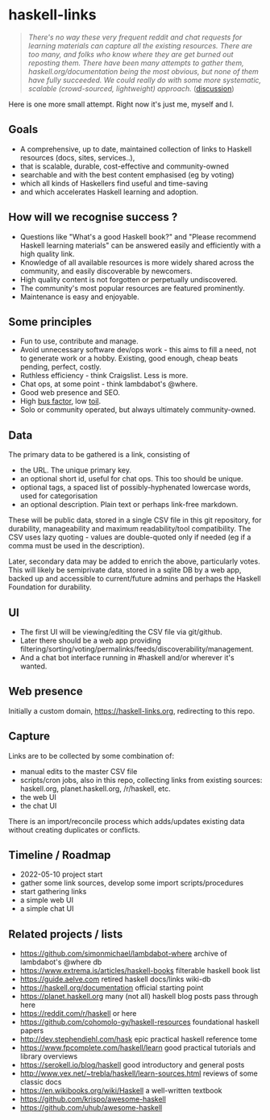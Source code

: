 # haskell-links

> *There's no way these very frequent reddit and chat requests for learning materials can capture all the existing resources. 
There are too many, and folks who know where they are get burned out reposting them. 
There have been many attempts to gather them, haskell.org/documentation being the most obvious, 
but none of them have fully succeeded. We could really do with some more systematic, scalable (crowd-sourced, lightweight) approach.*
([discussion](https://www.reddit.com/r/haskell/comments/um43bz/most_current_materials_for_learning_haskell/i80f40x/))

Here is one more small attempt. 
Right now it's just me, myself and I.

## Goals

- A comprehensive, up to date, maintained collection of links to Haskell resources (docs, sites, services..),
- that is scalable, durable, cost-effective and community-owned
- searchable and with the best content emphasised (eg by voting)
- which all kinds of Haskellers find useful and time-saving
- and which accelerates Haskell learning and adoption.

## How will we recognise success ?

- Questions like "What's a good Haskell book?" and "Please recommend Haskell learning materials"
  can be answered easily and efficiently with a high quality link. 
- Knowledge of all available resources is more widely shared across the community,
  and easily discoverable by newcomers.
- High quality content is not forgotten or perpetually undiscovered.
- The community's most popular resources are featured prominently.
- Maintenance is easy and enjoyable.

## Some principles

- Fun to use, contribute and manage.
- Avoid unnecessary software dev/ops work - this aims to fill a need, not to generate work or a hobby.
  Existing, good enough, cheap beats pending, perfect, costly.
- Ruthless efficiency - think Craigslist. Less is more.
- Chat ops, at some point - think lambdabot's @where.
- Good web presence and SEO.
- High [bus factor](https://en.wikipedia.org/wiki/Bus_factor), low [toil](https://sre.google/sre-book/eliminating-toil).
- Solo or community operated, but always ultimately community-owned.

## Data

The primary data to be gathered is a link, consisting of

- the URL. The unique primary key.
- an optional short id, useful for chat ops. This too should be unique.
- optional tags, a spaced list of possibly-hyphenated lowercase words, used for categorisation
- an optional description. Plain text or perhaps link-free markdown.

These will be public data, stored in a single CSV file in this git repository,
for durability, manageability and maximum readability/tool compatibility.
The CSV uses lazy quoting - values are double-quoted only if needed (eg if a comma must be used in the description).

Later, secondary data may be added to enrich the above, particularly votes.
This will likely be semiprivate data, stored in a sqlite DB by a web app, 
backed up and accessible to current/future admins and perhaps the Haskell Foundation 
for durability.

## UI

- The first UI will be viewing/editing the CSV file via git/github.
- Later there should be a web app providing filtering/sorting/voting/permalinks/feeds/discoverability/management.
- And a chat bot interface running in #haskell and/or wherever it's wanted.

## Web presence

Initially a custom domain, https://haskell-links.org, redirecting to this repo.

## Capture

Links are to be collected by some combination of:

- manual edits to the master CSV file
- scripts/cron jobs, also in this repo, collecting links from existing sources:
  haskell.org, planet.haskell.org, /r/haskell, etc.
- the web UI
- the chat UI

There is an import/reconcile process which adds/updates existing data 
without creating duplicates or conflicts.

## Timeline / Roadmap

- 2022-05-10 project start
- gather some link sources, develop some import scripts/procedures
- start gathering links
- a simple web UI
- a simple chat UI

## Related projects / lists

- https://github.com/simonmichael/lambdabot-where archive of lambdabot's @where db
- https://www.extrema.is/articles/haskell-books filterable haskell book list
- https://guide.aelve.com retired haskell docs/links wiki-db
- https://haskell.org/documentation official starting point
- https://planet.haskell.org many (not all) haskell blog posts pass through here
- https://reddit.com/r/haskell or here
- https://github.com/cohomolo-gy/haskell-resources foundational haskell papers
- http://dev.stephendiehl.com/hask epic practical haskell reference tome
- https://www.fpcomplete.com/haskell/learn good practical tutorials and library overviews
- https://serokell.io/blog/haskell good introductory and general posts
- http://www.vex.net/~trebla/haskell/learn-sources.html reviews of some classic docs
- https://en.wikibooks.org/wiki/Haskell a well-written textbook
- https://github.com/krispo/awesome-haskell
- https://github.com/uhub/awesome-haskell
